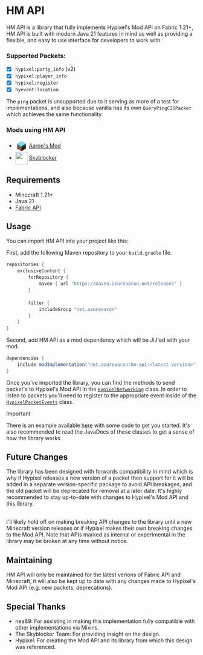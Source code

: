# HM API
HM API is a library that fully implements Hypixel's Mod API on Fabric 1.21+, HM API is built with modern Java 21 features in mind as well as providing a flexible, and easy to use interface for developers to work with.

### Supported Packets:
- [x] `hypixel:party_info` (v2)
- [x] `hypixel:player_info`
- [x] `hypixel:register`
- [x] `hyevent:location`

The `ping` packet is unsupported due to it serving as more of a test for implementations, and also because vanilla has its own `QueryPingC2SPacket` which achieves the same functionality.

### Mods using HM API
- <img src="https://raw.githubusercontent.com/AzureAaron/aaron-mod/1.20/src/main/resources/assets/aaron-mod/icon.png" width="32" height="32" align="center"> [Aaron's Mod](https://modrinth.com/mod/aaron-mod)
- <img src="https://raw.githubusercontent.com/SkyblockerMod/Skyblocker/master/src/main/resources/assets/skyblocker/icon.png" width="32" height="32" align="center"> [Skyblocker](https://modrinth.com/mod/skyblocker-liap)

## Requirements
- Minecraft 1.21+
- Java 21
- [Fabric API](https://modrinth.com/mod/fabric-api)

## Usage
You can import HM API into your project like this:

First, add the following Maven repository to your `build.gradle` file.

```groovy
repositories {
	exclusiveContent {
		forRepository {
			maven { url "https://maven.azureaaron.net/releases" }
		}

		filter {
			includeGroup "net.azureaaron"
		}
	}
}
```

Second, add HM API as a mod dependency which will be JiJ'ed with your mod.
```groovy
dependencies {
	include modImplementation("net.azureaaron:hm-api:<latest version>")
}
```

Once you've imported the library, you can find the methods to send packet's to Hypixel's Mod API in the [`HypixelNetworking`](src/main/java/net/azureaaron/hmapi/network/HypixelNetworking.java) class. In order to listen to packets you'll need to register to the appropriate event inside of the [`HypixelPacketEvents`](src/main/java/net/azureaaron/hmapi/events/HypixelPacketEvents.java) class.

> [!IMPORTANT]
> There is an example available [here](src/test/java/net/azureaaron/hmapi/Example.java) with some code to get you started. It's also recommended to read the JavaDocs of these classes to get a sense of how the library works.

## Future Changes
The library has been designed with forwards compatibility in mind which is why if Hypixel releases a new version of a packet then support for it will be added in a separate version-specific package to avoid API breakages, and the old packet will be deprecated for removal at a later date. It's highly recommended to stay up-to-date with changes to Hypixel's Mod API and this library.<br><br>

I'll likely hold off on making breaking API changes to the library until a new Minecraft version releases or if Hypixel makes their own breaking changes to the Mod API. Note that APIs marked as internal or experimental in the library may be broken at any time without notice.

## Maintaining
HM API will only be maintained for the latest verions of Fabric API and Minecraft, it will also be kept up to date with any changes made to Hypixel's Mod API (e.g. new packets, deprecations).

## Special Thanks
- nea89: For assisting in making this implementation fully compatible with other implementations via Mixins.
- The Skyblocker Team: For providing insight on the design.
- Hypixel: For creating the Mod API and its library from which this design was referenced.
